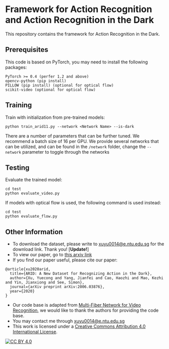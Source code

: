 # Framework for Action Recognition and Action Recognition in the Dark

This repository contains the framework for Action Recognition in the Dark.

## Prerequisites

This code is based on PyTorch, you may need to install the following packages:
```
PyTorch >= 0.4 (perfer 1.2 and above)
opencv-python (pip install)
PILLOW (pip install) (optional for optical flow)
scikit-video (optional for optical flow)
```

## Training

Train with initialization from pre-trained models:
```
python train_arid11.py --network <Network Name> --is-dark
```
There are a number of parameters that can be further tuned. We recommend a batch size of 16 per GPU.
We provide several networks that can be utilized, and can be found in the ```/network``` folder, change the ```--network``` parameter to toggle through the networks

## Testing

Evaluate the trained model:
```
cd test
python evaluate_video.py
```
If models with optical flow is used, the following command is used instead:
```
cd test
python evaluate_flow.py
```

## Other Information

<!-- - To download our dataset, click on [this link](https://xuyu0010.github.io/arid.html) -->
- To download the dataset, please write to xuyu0014@e.ntu.edu.sg for the download link. Thank you! [__Update!__]
- To view our paper, go to [this arxiv link](http://arxiv.org/abs/2006.03876)
- If you find our paper useful, please cite our paper:
```
@article{xu2020arid,
  title={ARID: A New Dataset for Recognizing Action in the Dark},
  author={Xu, Yuecong and Yang, Jianfei and Cao, Haozhi and Mao, Kezhi and Yin, Jianxiong and See, Simon},
  journal={arXiv preprint arXiv:2006.03876},
  year={2020}
}
```
- Our code base is adapted from [Multi-Fiber Network for Video Recognition](https://github.com/cypw/PyTorch-MFNet), we would like to thank the authors for providing the code base.
- You may contact me through xuyu0014@e.ntu.edu.sg
- This work is licensed under a
[Creative Commons Attribution 4.0 International License][cc-by].

[![CC BY 4.0][cc-by-image]][cc-by]

[cc-by]: http://creativecommons.org/licenses/by/4.0/
[cc-by-image]: https://i.creativecommons.org/l/by/4.0/88x31.png
[cc-by-shield]: https://img.shields.io/badge/License-CC%20BY%204.0-lightgrey.svg
